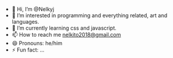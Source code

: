 - 👋 Hi, I’m @Nelkyj
- 👀 I’m interested in programming and everything related, art and languages.
- 🌱 I’m currently learning css and javascript.
- 📫 How to reach me nelkito2018@gmail.com
- 😄 Pronouns: he/him
- ⚡ Fun fact: ...

<!---
Nelkyj/Nelkyj is a ✨ special ✨ repository because its `README.md` (this file) appears on your GitHub profile.
You can click the Preview link to take a look at your changes.
--->
